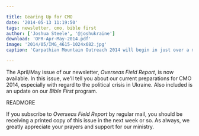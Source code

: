 ```yaml
---

title: Gearing Up for CMO
date: '2014-05-13 11:19:50'
tags: newsletter, cmo, bible first
author: ['Joshua Steele', '@joshukraine']
download: 'OFR-Apr-May-2014.pdf'
image: '2014/05/IMG_4615-1024x682.jpg'
caption: 'Carpathian Mountain Outreach 2014 will begin in just over a month. This will be our 8th project, and we’re excited to see what God will do in western Ukraine this year!'

---
```


The April/May issue of our newsletter, *Overseas Field Report*, is now available. In this issue, we'll tell you about our current preparations for CMO 2014, especially with regard to the political crisis in Ukraine. Also included is an update on our *Bible First* program.

READMORE

If you subscribe to *Overseas Field Report* by regular mail, you should be receiving a printed copy of this issue in the next week or so. As always, we greatly appreciate your prayers and support for our ministry.
